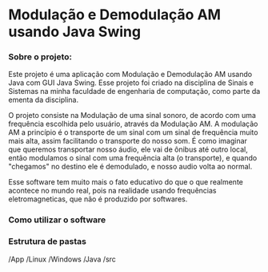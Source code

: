# Modulação e Demodulação AM usando Java Swing
### Sobre o projeto: 
Este projeto é uma aplicação com Modulação e Demodulação AM usando Java com GUI Java Swing. Esse projeto foi criado na disciplina de Sinais e Sistemas na minha faculdade de engenharia de computação, como parte da ementa da disciplina.

O projeto consiste na Modulação de uma sinal sonoro, de acordo com uma frequência escolhida pelo usuário, através da Modulação AM. A modulação AM a princípio é o transporte de um sinal com um sinal de frequência muito mais alta, assim facilitando o transporte do nosso som. É como imaginar que queremos transportar nosso áudio, ele vai de ônibus até outro local, então modulamos o sinal com uma frequência alta (o transporte), e quando "chegamos" no destino ele é demodulado, e nosso audio volta ao normal.

Esse software tem muito mais o fato educativo do que o que realmente acontece no mundo real, pois na realidade usando frequências eletromagneticas, que não é produzido por softwares.

### Como utilizar o software


### Estrutura de pastas

/App
  /Linux
  /Windows
/Java
  /src


